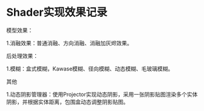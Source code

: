 # Shader实现效果记录

模型效果：

1.消融效果：普通消融、方向消融、消融加灰烬效果。

后处理效果：

1.模糊：盒式模糊，Kawase模糊、径向模糊、动态模糊、毛玻璃模糊。

其他

1.动态阴影管理器：使用Projector实现动态阴影，采用一张阴影贴图渲染多个实体阴影，并根据实体距离，包围盒动态调整阴影贴图。
